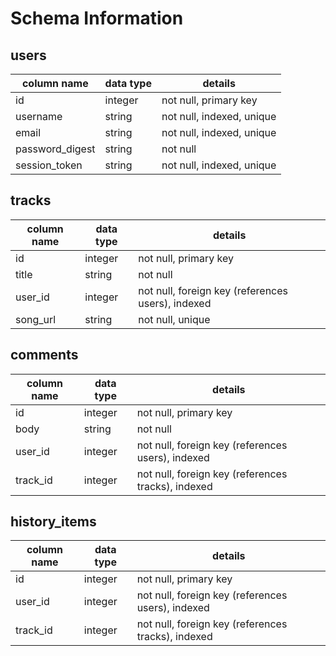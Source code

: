 # Schema Information

## users
column name     | data type | details
----------------|-----------|-----------------------
id              | integer   | not null, primary key
username        | string    | not null, indexed, unique
email           | string    | not null, indexed, unique
password_digest | string    | not null
session_token   | string    | not null, indexed, unique

## tracks
column name | data type | details
------------|-----------|-----------------------
id          | integer   | not null, primary key
title       | string    | not null
user_id     | integer   | not null, foreign key (references users), indexed
song_url    | string    | not null, unique

## comments
column name | data type | details
------------|-----------|-----------------------
id          | integer   | not null, primary key
body        | string    | not null
user_id     | integer   | not null, foreign key (references users), indexed
track_id    | integer   | not null, foreign key (references tracks), indexed

## history_items
column name | data type | details
------------|-----------|-----------------------
id          | integer   | not null, primary key
user_id     | integer   | not null, foreign key (references users), indexed
track_id    | integer   | not null, foreign key (references tracks), indexed
